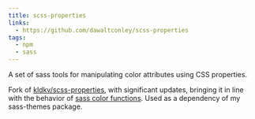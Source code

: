 ```yaml
---
title: scss-properties
links:
  - https://github.com/dawaltconley/scss-properties
tags:
  - npm
  - sass
---
```


A set of sass tools for manipulating color attributes using CSS properties.

<!--
what does this allow? use of custom css properties for colors (theming)
with advantages of scss color manipulation (mixing, scaling, etc), now relative
to custom property values (changeable by class, JS)
-->

Fork of [kldkv/scss-properties](https://github.com/kldkv/scss-properties), with
significant updates, bringing it in line with the behavior of [sass color
functions](https://sass-lang.com/documentation/modules/color). Used as a
dependency of my sass-themes package.
